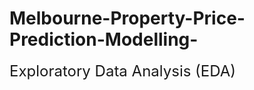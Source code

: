 # Melbourne-Property-Price-Prediction-Modelling-

<font size="5">Exploratory Data Analysis (EDA) </font>